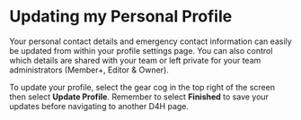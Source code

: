 # Updating my Personal Profile

Your personal contact details and emergency contact information can easily be updated from within your profile settings page. You can also control which details are shared with your team or left private for your team administrators \(Member+, Editor & Owner\).  
  
To update your profile, select the gear cog in the top right of the screen then select **Update Profile**. Remember to select **Finished** to save your updates before navigating to another D4H page.  
  


